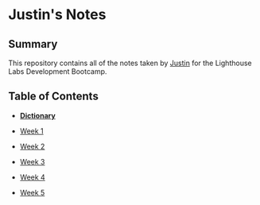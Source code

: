 # Justin's Notes

## Summary

This repository contains all of the notes taken by [Justin](https://github.com/CorgiOnNeptune) for the Lighthouse Labs Development Bootcamp.

## Table of Contents
* **[Dictionary](Dictionary.md)**

* [Week 1](/Week_1)

* [Week 2](/Week_2)

* [Week 3](/Week_3)

* [Week 4](/Week_4)

* [Week 5](/Week_5)




